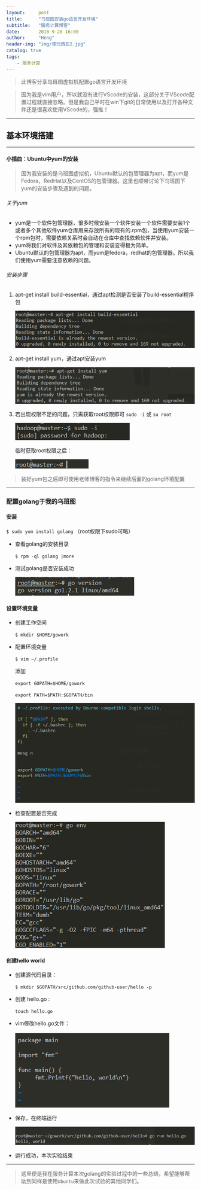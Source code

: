 ```yaml
---
layout:     post
title:      "乌班图安装go语言开发环境"
subtitle:   "服务计算博客"
date:       2018-9-28 16:00
author:     "Heng"
header-img: "img/德玛西亚2.jpg"
catalog: true
tags:
    - 服务计算
---
```


>此博客分享乌班图虚拟机配置go语言开发环境

>因为我是vim用户，所以就没有进行VScode的安装，这部分关于VScode配置过程就直接忽略。但是我自己平时在win下git的日常使用以及打开各种文件还是很喜欢使用VScode的，强推！

---
## 基本环境搭建
---

#### 小插曲：Ubuntu中yum的安装

> 因为我安装的是乌班图虚拟机，Ubuntu默认的包管理器为apt，而yum是Fedora，RedHat以及CentOS的包管理器。这里也顺带讨论下乌班图下yum的安装步骤及遇到的问题。

###### 关于yum

- yum是一个软件包管理器，很多时候安装一个软件安装一个软件需要安装1个或者多个其他软件yum仓库用来存放所有的现有的.rpm包，当使用yum安装一个rpm包时，需要依赖关系时会自动在仓库中查找依赖软件并安装。
- yum将我们对软件及其依赖包的管理和安装变得极为简单。
- Ubuntu默认的包管理器为apt，而yum是fedora，redhat的包管理器。所以我们使用yum需要注意依赖的问题。

###### 安装步骤

1. apt-get install build-essential，通过apt检测是否安装了build-essential程序包

    ![](/img/in-post/post-fuwujisuan/GolangInstall/1.png)

2. apt-get install yum，通过apt安装yum

    ![](/img/in-post/post-fuwujisuan/GolangInstall/2.png)

3. 若出现权限不足的问题，只需获取root权限即可 `sudo -i` 或 `su root`

    ![](/img/in-post/post-fuwujisuan/GolangInstall/3.png)

    临时获取root权限之后：

    ![](/img/in-post/post-fuwujisuan/GolangInstall/4.png)

>装好yum包之后即可使用老师博客的指令来继续后面的golang环境配置

---
### 配置golang于我的乌班图

#### 安装

`$ sudo yum install golang` （root权限下sudo可略）

-  查看golang的安装目录

    `$ rpm -ql golang |more` 

-  测试golang是否安装成功

    ![](/img/in-post/post-fuwujisuan/GolangInstall/5.png)

#### 设置环境变量

- 创建工作空间

    `$ mkdir $HOME/gowork`

- 配置环境变量

    `$ vim ~/.profile`

    添加

    `export GOPATH=$HOME/gowork`

    `export PATH=$PATH:$GOPATH/bin`
    
    ![](/img/in-post/post-fuwujisuan/GolangInstall/6.png)

- 检查配置是否完成

    ![](/img/in-post/post-fuwujisuan/GolangInstall/7.png)


#### 创建hello world

- 创建源代码目录：
    
    `$ mkdir $GOPATH/src/github.com/github-user/hello -p`

- 创建 hello.go :

    `touch hello.go`

- vim修改hello.go文件：

    ![](/img/in-post/post-fuwujisuan/GolangInstall/8.png)

- 保存，在终端运行

    ![](/img/in-post/post-fuwujisuan/GolangInstall/9.png)

- 运行成功，本次实验结束

---

>这里便是我在服务计算本次golang的实验过程中的一些总结，希望能够帮助到同样是使用`Ubuntu`来做此次试验的其他同学们。